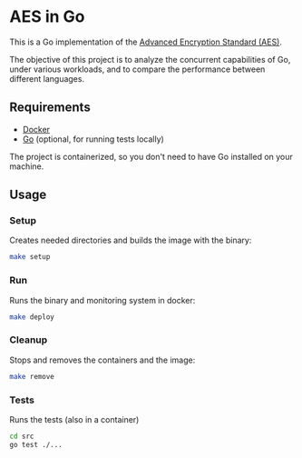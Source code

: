 # AES in Go

This is a Go implementation of the [Advanced Encryption Standard (AES)](https://nvlpubs.nist.gov/nistpubs/FIPS/NIST.FIPS.197-upd1.pdf).

The objective of this project is to analyze the concurrent capabilities of Go, under various workloads, and to compare the performance between different languages.

## Requirements

- [Docker](https://www.docker.com/)
- [Go](https://golang.org/) (optional, for running tests locally)

The project is containerized, so you don't need to have Go installed on your machine.

## Usage

### Setup

Creates needed directories and builds the image with the binary:

```bash
make setup
```

### Run

Runs the binary and monitoring system in docker:

```bash
make deploy
```

### Cleanup

Stops and removes the containers and the image:

```bash
make remove
```

### Tests

Runs the tests (also in a container)

```bash
cd src
go test ./...
```
